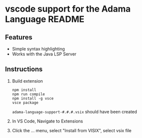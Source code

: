 # vscode support for the Adama Language README

## Features

* Simple syntax highlighting
* Works with the Java LSP Server

## Instructions

1. Build extension
    ```
    npm install
    npm run compile
    npm install -g vsce
    vsce package
    ```

    `adama-language-support-#.#.#.vsix` should have been created

2. In VS Code, Navigate to Extensions
3. Click the ... menu, select "Install from VISIX", select vsix file